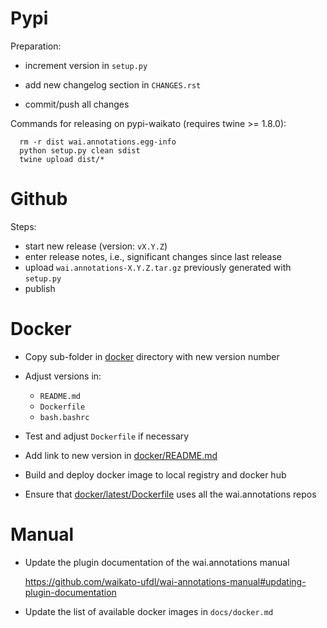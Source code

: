 Pypi
====

Preparation:
* increment version in `setup.py`
* add new changelog section in `CHANGES.rst`
  
* commit/push all changes

Commands for releasing on pypi-waikato (requires twine >= 1.8.0):

```
  rm -r dist wai.annotations.egg-info
  python setup.py clean sdist
  twine upload dist/*
```

Github
======

Steps:
* start new release (version: `vX.Y.Z`)
* enter release notes, i.e., significant changes since last release
* upload `wai.annotations-X.Y.Z.tar.gz` previously generated with `setup.py`
* publish


Docker
======

* Copy sub-folder in [docker](docker) directory with new version number
* Adjust versions in:

  * `README.md`
  * `Dockerfile`
  * `bash.bashrc`
  
* Test and adjust `Dockerfile` if necessary
* Add link to new version in [docker/README.md](docker/README.md)
* Build and deploy docker image to local registry and docker hub
* Ensure that [docker/latest/Dockerfile](docker/latest/Dockerfile) uses all the wai.annotations repos


Manual
======

* Update the plugin documentation of the wai.annotations manual
  
  https://github.com/waikato-ufdl/wai-annotations-manual#updating-plugin-documentation

* Update the list of available docker images in `docs/docker.md`

